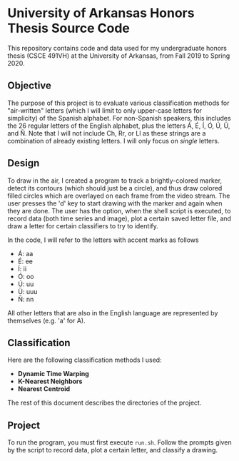 # University of Arkansas Honors Thesis Source Code
This repository contains code and data used for my undergraduate honors thesis (CSCE 491VH) at the University of Arkansas, from Fall 2019 to Spring 2020.

## Objective
The purpose of this project is to evaluate various classification methods for "air-written" letters (which I will limit to only upper-case letters for simplicity) of the Spanish alphabet. For non-Spanish speakers, this includes the 26 regular letters of the English alphabet, plus the letters Á, É, Í, Ó, Ú, Ü, and Ñ. Note that I will not include Ch, Rr, or Ll as these strings are a combination of already existing letters. I will only focus on _single_ letters.

## Design
To draw in the air, I created a program to track a brightly-colored marker, detect its contours (which should just be a circle), and thus draw colored filled circles which are overlayed on each frame from the video stream. The user presses the 'd' key to start drawing with the marker and again when they are done. The user has the option, when the shell script is executed, to record data (both time series and image), plot a certain saved letter file, and draw a letter for certain classifiers to try to identify.

In the code, I will refer to the letters with accent marks as follows
 * Á: aa
 * É: ee
 * Í: ii
 * Ó: oo
 * Ú: uu
 * Ü: uuu
 * Ñ: nn

All other letters that are also in the English language are represented by themselves (e.g. 'a' for A).

## Classification
Here are the following classification methods I used:
 * __Dynamic Time Warping__
 * __K-Nearest Neighbors__
 * __Nearest Centroid__
<!-- TODO: IF TIME ALLOWS: template matching (see Streeter, she compared against an ideal image; but I think it's better to use CV's lecture) -->
<!-- TODO: Deep learning -->

The rest of this document describes the directories of the project.

## Project
To run the program, you must first execute ```run.sh```. Follow the prompts given by the script to record data, plot a certain letter, and classify a drawing.
<!-- TODO: Record data. 1st round: 40 per class -->
<!-- In the ```letters``` directory, you will find 33 sub-directories named after each of the letters (accented letters are named using the convention defined earlier). In each directory for each letter there are PNG and JSON files to represent the drawing and time series of the drawing, respectively. -->
